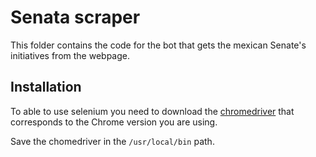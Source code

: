 # Senata scraper

This folder contains the code for the bot that gets the mexican Senate's initiatives from the webpage.

## Installation

To able to use selenium you need to download the [chromedriver](https://sites.google.com/chromium.org/driver/downloads) that corresponds to the Chrome version you are using.

Save the chomedriver in the `/usr/local/bin` path.